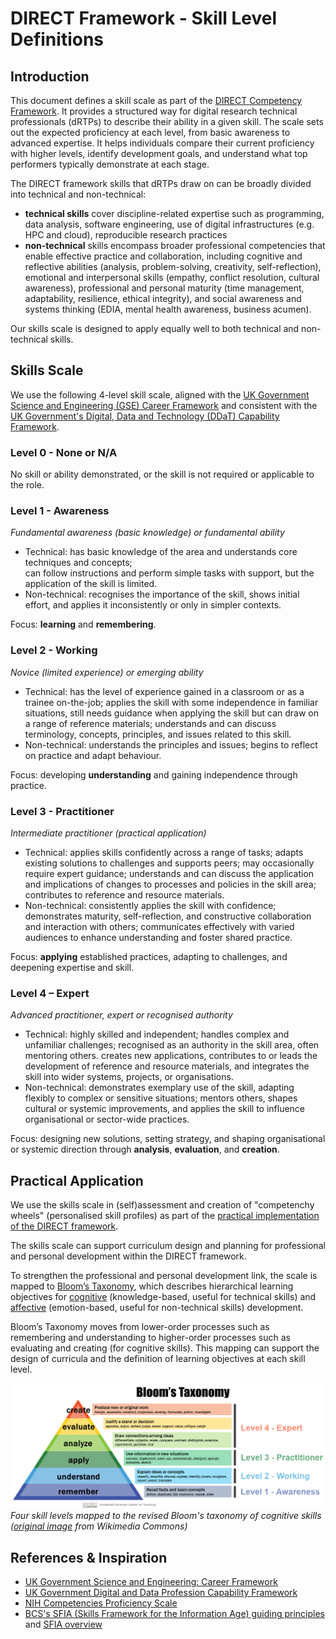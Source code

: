 # DIRECT Framework - Skill Level Definitions

## Introduction

This document defines a skill scale as part of the [DIRECT Competency Framework][direct-framework]. 
It provides a structured way for digital research technical professionals (dRTPs) to describe their ability in a given skill. 
The scale sets out the expected proficiency at each level, from basic awareness to advanced expertise. 
It helps individuals compare their current proficiency with higher levels, identify development goals, and understand what top performers typically demonstrate at each stage.

The DIRECT framework skills that dRTPs draw on can be broadly divided into technical and non-technical: 

- **technical skills** cover discipline-related expertise such as programming, data analysis, software engineering, use of digital infrastructures (e.g. HPC and cloud), reproducible research practices
- **non-technical** skills encompass broader professional competencies that enable effective practice and collaboration, including cognitive and reflective abilities (analysis, problem-solving, creativity, self-reflection), emotional and interpersonal skills (empathy, conflict resolution, cultural awareness), professional and personal maturity (time management, adaptability, resilience, ethical integrity), and social awareness and systems thinking (EDIA, mental health awareness, business acumen).

Our skills scale is designed to apply equally well to both technical and non-technical skills. 

## Skills Scale

We use the following 4-level skill scale, aligned with the [UK Government Science and Engineering (GSE) Career Framework][gse-framework] and consistent with the [UK Government's Digital, Data and Technology (DDaT) Capability Framework][ddat-framework].

### Level 0 - None or N/A

No skill or ability demonstrated, or the skill is not required or applicable to the role.

### Level 1 - Awareness

*Fundamental awareness (basic knowledge) or fundamental ability*

- Technical: has basic knowledge of the area and understands core techniques and concepts;  
can follow instructions and perform simple tasks with support, but the application of the skill is limited.
- Non-technical: recognises the importance of the skill, shows initial effort, and applies it inconsistently or only in simpler contexts.

Focus: **learning** and **remembering**.

### Level 2 - Working

*Novice (limited experience) or emerging ability*

- Technical: has the level of experience gained in a classroom or as a trainee on-the-job;
applies the skill with some independence in familiar situations, still needs guidance when applying the skill but can draw on a range of reference materials;
understands and can discuss terminology, concepts, principles, and issues related to this skill.
- Non-technical: understands the principles and issues; begins to reflect on practice and adapt behaviour.

Focus: developing **understanding** and gaining independence through practice.

### Level 3 - Practitioner

*Intermediate practitioner (practical application)*

- Technical: applies skills confidently across a range of tasks; 
adapts existing solutions to challenges and supports peers; 
may occasionally require expert guidance; 
understands and can discuss the application and implications of changes to processes and policies in the skill area; 
contributes to reference and resource materials.
- Non-technical: consistently applies the skill with confidence; 
demonstrates maturity, self-reflection, and constructive collaboration and interaction with others; 
communicates effectively with varied audiences to enhance understanding and foster shared practice.

Focus: **applying** established practices, adapting to challenges, and deepening expertise and skill.

### Level 4 – Expert

*Advanced practitioner, expert or recognised authority*

- Technical: highly skilled and independent; 
handles complex and unfamiliar challenges; 
recognised as an authority in the skill area, often mentoring others. 
creates new applications, contributes to or leads the development of reference and resource materials, and integrates the skill into wider systems, projects, or organisations.
- Non-technical: demonstrates exemplary use of the skill, adapting flexibly to complex or sensitive situations;
mentors others, shapes cultural or systemic improvements, and applies the skill to influence organisational or sector-wide practices.

Focus: designing new solutions, setting strategy, and shaping organisational or systemic direction through **analysis**, **evaluation**, and **creation**.

## Practical Application

We use the skills scale in (self)assessment and creation of "competenchy wheels" (personalised skill profiles) as part of the [practical implementation of the DIRECT framework][direct-webapp].

The skills scale can support curriculum design and planning for professional and personal development within the DIRECT framework.

To strengthen the professional and personal development link, the scale is mapped to [Bloom’s Taxonomy][blooms-taxonomy], which describes hierarchical learning objectives for [cognitive][blooms-taxonomy-cognitive-image] (knowledge-based, useful for technical skills) and [affective][blooms-taxonomy-affective-image] (emotion-based, useful for non-technical skills) development.

Bloom’s Taxonomy moves from lower-order processes such as remembering and understanding to higher-order processes such as evaluating and creating (for cognitive skills).
This mapping can support the design of curricula and the definition of learning objectives at each skill level.

![4 skill levels from the skills scale mapped to six categories of Bloom's taxonomy, with skill level 1 mapped to remembering, level 2 to understanding, level 3 to applying, and level 4 jointly mapped to analysing, eveluation and creating](../images/Blooms-combined-with-levels.png)
*Four skill levels mapped to the revised Bloom's taxonomy of cognitive skills ([original image][revised-blooms-taxonomy-image] from Wikimedia Commons)*


## References & Inspiration

* [UK Government Science and Engineering: Career Framework][gse-framework]
* [UK Government Digital and Data Profession Capability Framework][ddat-framework]
* [NIH Competencies Proficiency Scale][nih-framework]
* [BCS's SFIA (Skills Framework for the Information Age) guiding principles][sfia-guide] and [SFIA overview][sfia-framework]

[gse-framework]: https://assets.publishing.service.gov.uk/media/61a605f2e90e07043d677dd0/gse-career-framework-v2.pdf
[ddat-framework]: https://ddat-capability-framework.service.gov.uk/
[direct-framework]: ./skills-competencies-framework.json
[nih-framework]: https://hr.nih.gov/working-nih/competencies/competencies-proficiency-scale
[sfia-guide]: https://sfia-online.org/en/about-sfia/sfia-guiding-principles
[sfia-framework]: https://sfia-online.org/en/about-sfia/sfia-overview-for-new-users-211014.pdf
[blooms-taxonomy]: https://en.wikipedia.org/wiki/Bloom's_taxonomy
[revised-blooms-taxonomy-image]: https://en.wikipedia.org/wiki/Bloom's_taxonomy#/media/File:Bloom's_revised_taxonomy.svg
[blooms-taxonomy-cognitive-image]: https://upload.wikimedia.org/wikipedia/commons/thumb/7/72/BloomsTaxonomy.png/500px-BloomsTaxonomy.png
[blooms-taxonomy-affective-image]: https://upload.wikimedia.org/wikipedia/commons/thumb/7/7a/BloomsTaxonomy-Affective_01.png/500px-BloomsTaxonomy-Affective_01.png
[direct-webapp]: https://directframework.com

